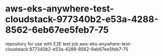 # aws-eks-anywhere-test-cloudstack-977340b2-e53a-4288-8562-6eb67ee5feb7-75
repository for use with E2E test job aws-eks-anywhere-test-cloudstack:977340b2-e53a-4288-8562-6eb67ee5feb7-75
